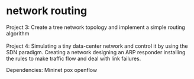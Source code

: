 # network routing
Project 3: Create a tree network topology and implement a simple routing algorithm <br><br>
Project 4: Simulating a tiny data-center network and control it by using the SDN paradigm. 
Creating a network 
designing an ARP responder
installing the rules to make traffic flow and deal with link failures.

Dependencies:
Mininet
pox
openflow
